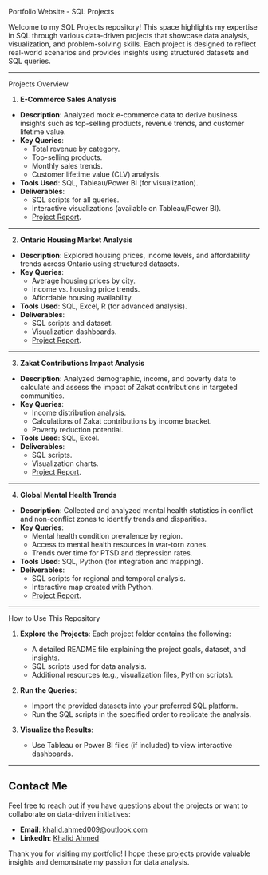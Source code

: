 Portfolio Website - SQL Projects

Welcome to my SQL Projects repository! This space highlights my expertise in SQL through various data-driven projects that showcase data analysis, visualization, and problem-solving skills. Each project is designed to reflect real-world scenarios and provides insights using structured datasets and SQL queries.

---

Projects Overview

   1. **E-Commerce Sales Analysis**
   - **Description**: Analyzed mock e-commerce data to derive business insights such as top-selling products, revenue trends, and customer lifetime value.
   - **Key Queries**:
     - Total revenue by category.
     - Top-selling products.
     - Monthly sales trends.
     - Customer lifetime value (CLV) analysis.
   - **Tools Used**: SQL, Tableau/Power BI (for visualization).
   - **Deliverables**:
     - SQL scripts for all queries.
     - Interactive visualizations (available on Tableau/Power BI).
     - [Project Report](#).

---

   2. **Ontario Housing Market Analysis**
   - **Description**: Explored housing prices, income levels, and affordability trends across Ontario using structured datasets.
   - **Key Queries**:
     - Average housing prices by city.
     - Income vs. housing price trends.
     - Affordable housing availability.
   - **Tools Used**: SQL, Excel, R (for advanced analysis).
   - **Deliverables**:
     - SQL scripts and dataset.
     - Visualization dashboards.
     - [Project Report](#).

---

  3. **Zakat Contributions Impact Analysis**
   - **Description**: Analyzed demographic, income, and poverty data to calculate and assess the impact of Zakat contributions in targeted communities.
   - **Key Queries**:
     - Income distribution analysis.
     - Calculations of Zakat contributions by income bracket.
     - Poverty reduction potential.
   - **Tools Used**: SQL, Excel.
   - **Deliverables**:
     - SQL scripts.
     - Visualization charts.
     - [Project Report](#).

---

  4. **Global Mental Health Trends**
   - **Description**: Collected and analyzed mental health statistics in conflict and non-conflict zones to identify trends and disparities.
   - **Key Queries**:
     - Mental health condition prevalence by region.
     - Access to mental health resources in war-torn zones.
     - Trends over time for PTSD and depression rates.
   - **Tools Used**: SQL, Python (for integration and mapping).
   - **Deliverables**:
     - SQL scripts for regional and temporal analysis.
     - Interactive map created with Python.
     - [Project Report](#).

---

   How to Use This Repository
1. **Explore the Projects**: Each project folder contains the following:
   - A detailed README file explaining the project goals, dataset, and insights.
   - SQL scripts used for data analysis.
   - Additional resources (e.g., visualization files, Python scripts).

2. **Run the Queries**:
   - Import the provided datasets into your preferred SQL platform.
   - Run the SQL scripts in the specified order to replicate the analysis.

3. **Visualize the Results**:
   - Use Tableau or Power BI files (if included) to view interactive dashboards.

---

## Contact Me
Feel free to reach out if you have questions about the projects or want to collaborate on data-driven initiatives:
- **Email**: khalid.ahmed009@outlook.com
- **LinkedIn**: [Khalid Ahmed](https://www.linkedin.com/in/khalid-ahmed-18b229229/)

Thank you for visiting my portfolio! I hope these projects provide valuable insights and demonstrate my passion for data analysis.
